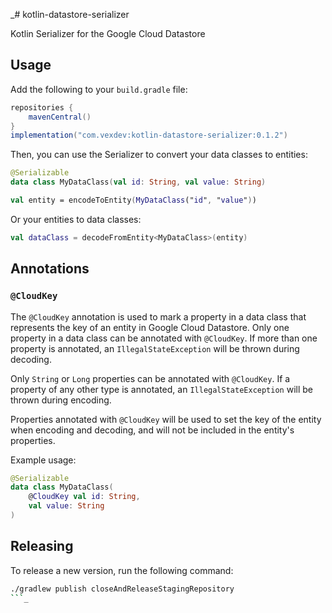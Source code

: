 _# kotlin-datastore-serializer

Kotlin Serializer for the Google Cloud Datastore

## Usage

Add the following to your `build.gradle` file:

```groovy
repositories {
    mavenCentral()
}
implementation("com.vexdev:kotlin-datastore-serializer:0.1.2")
```

Then, you can use the Serializer to convert your data classes to entities:

```kotlin
@Serializable
data class MyDataClass(val id: String, val value: String)

val entity = encodeToEntity(MyDataClass("id", "value"))
```

Or your entities to data classes:

```kotlin
val dataClass = decodeFromEntity<MyDataClass>(entity)
```

## Annotations

### `@CloudKey`

The `@CloudKey` annotation is used to mark a property in a data class that represents the key of an entity in 
Google Cloud Datastore. Only one property in a data class can be annotated with `@CloudKey`. 
If more than one property is annotated, an `IllegalStateException` will be thrown during decoding.

Only `String` or `Long` properties can be annotated with `@CloudKey`. If a property of any other type is annotated,
an `IllegalStateException` will be thrown during encoding.

Properties annotated with `@CloudKey` will be used to set the key of the entity when encoding and decoding, and will not
be included in the entity's properties.

Example usage:

```kotlin
@Serializable
data class MyDataClass(
    @CloudKey val id: String,
    val value: String
)
```

## Releasing

To release a new version, run the following command:

```bash
./gradlew publish closeAndReleaseStagingRepository
```_ 